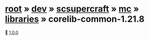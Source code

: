 # [root](/artifacts) » [dev](/artifacts/dev) » [scsupercraft](/artifacts/dev/scsupercraft) » [mc](/artifacts/dev/scsupercraft/mc) » [libraries](/artifacts/dev/scsupercraft/mc/libraries) » corelib-common-1.21.8


📁 [1.0.0](/artifacts/dev/scsupercraft/mc/libraries/corelib-common-1.21.8/1.0.0)